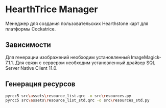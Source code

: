 # HearthTrice Manager
Менеджер для создания пользовательских Hearthstone карт для платформы Cockatrice. 

## Зависимости

Для генерации изображений необходим установленный ImageMagick-7.1.1.
Для связи с сервером необходим установленный драйвер SQL Server Native Client 11.0.


## Генерация ресурсов

```sh
pyrcc5 src\assets\resource_list.qrc -o src\resources.py
pyrcc5 src\assets\resource_list_std.qrc -o src\resources_std.py
```
